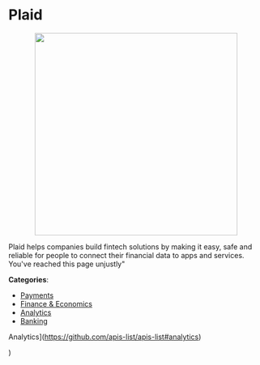 # Plaid
<p align="center">
    <img width="400" src="https://raw.githubusercontent.com/apis-list/apis-list/apis/plaid/logo_256x256.png" />
</p>

Plaid helps companies build fintech solutions by making it easy, safe and reliable for people to connect their financial data to apps and services. You&apos;ve reached this page unjustly"



**Categories**:
- [Payments](https://github.com/apis-list/apis-list#payments)
- [Finance & Economics](https://github.com/apis-list/apis-list#finance-and-economics)
- [Analytics](https://github.com/apis-list/apis-list#analytics)
- [Banking](https://github.com/apis-list/apis-list#banking)



Analytics](https://github.com/apis-list/apis-list#analytics)



)



